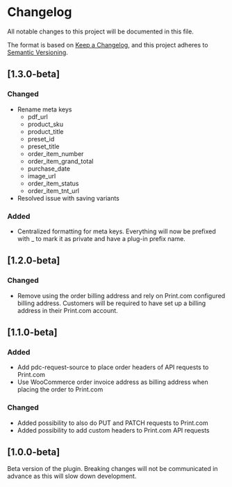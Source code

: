 # Changelog

All notable changes to this project will be documented in this file.

The format is based on [Keep a Changelog](https://keepachangelog.com/en/1.1.0/),
and this project adheres to [Semantic Versioning](https://semver.org/spec/v2.0.0.html).

## [1.3.0-beta]

### Changed
- Rename meta keys
    - pdf_url
    - product_sku
    - product_title
    - preset_id
    - preset_title
    - order_item_number
    - order_item_grand_total
    - purchase_date
    - image_url
    - order_item_status
    - order_item_tnt_url
- Resolved issue with saving variants

### Added
- Centralized formatting for meta keys. Everything will now be prefixed with _ to mark it as private and have a plug-in prefix name.


## [1.2.0-beta]

### Changed

- Remove using the order billing address and rely on Print.com configured billing address. Customers will be required to have set up a billing address in their Print.com account.

## [1.1.0-beta]

### Added

- Add pdc-request-source to place order headers of API requests to Print.com
- Use WooCommerce order invoice address as billing address when placing the order to Print.com

### Changed

- Added possibility to also do PUT and PATCH requests to Print.com
- Added possibility to add custom headers to Print.com API requests

## [1.0.0-beta]

Beta version of the plugin. Breaking changes will not be communicated in advance as this will slow down development.
